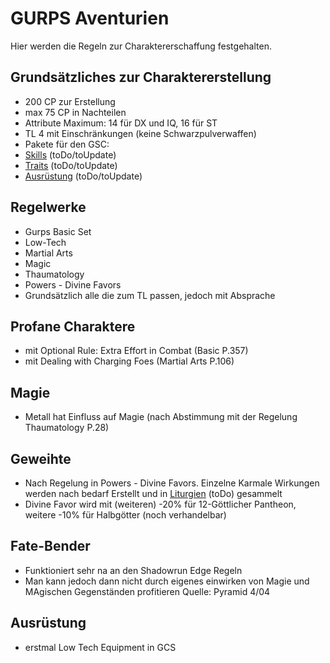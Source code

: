 # GURPS Aventurien 

Hier werden die Regeln zur Charaktererschaffung festgehalten.

## Grundsätzliches zur Charaktererstellung

- 200 CP zur Erstellung
- max 75 CP in Nachteilen
- Attribute Maximum: 14 für DX und IQ, 16 für ST
- TL 4 mit Einschränkungen (keine Schwarzpulverwaffen)
- Pakete für den GSC:
- [Skills](Pakete/Skills.md) (toDo/toUpdate)
- [Traits](Pakete/Traits.md) (toDo/toUpdate)
- [Ausrüstung](Pakete/Ausrüstung.md) (toDo/toUpdate)


## Regelwerke

- Gurps Basic Set
- Low-Tech
- Martial Arts
- Magic
- Thaumatology
- Powers - Divine Favors
- Grundsätzlich alle die zum TL passen, jedoch mit Absprache 


## Profane Charaktere

- mit Optional Rule: Extra Effort in Combat (Basic P.357)
- mit Dealing with Charging Foes (Martial Arts P.106)


## Magie

- Metall hat Einfluss auf Magie (nach Abstimmung mit der Regelung Thaumatology P.28)

## Geweihte

- Nach Regelung in Powers - Divine Favors. Einzelne Karmale Wirkungen werden nach bedarf Erstellt und in [Liturgien](Geweihte/Liturgien.md) (toDo) gesammelt
- Divine Favor wird mit (weiteren) -20% für 12-Göttlicher Pantheon, weitere -10% für Halbgötter (noch verhandelbar)

## Fate-Bender

- Funktioniert sehr na an den Shadowrun Edge Regeln
- Man kann jedoch dann nicht durch eigenes einwirken von Magie und MAgischen Gegenständen profitieren
 Quelle: Pyramid 4/04

 ## Ausrüstung

 - erstmal Low Tech Equipment in GCS
